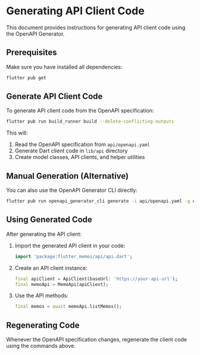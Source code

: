 # Generating API Client Code

This document provides instructions for generating API client code using the OpenAPI Generator.

## Prerequisites

Make sure you have installed all dependencies:

```bash
flutter pub get
```

## Generate API Client Code

To generate API client code from the OpenAPI specification:

```bash
flutter pub run build_runner build --delete-conflicting-outputs
```

This will:
1. Read the OpenAPI specification from `api/openapi.yaml`
2. Generate Dart client code in `lib/api` directory
3. Create model classes, API clients, and helper utilities

## Manual Generation (Alternative)

You can also use the OpenAPI Generator CLI directly:

```bash
flutter pub run openapi_generator_cli generate -i api/openapi.yaml -g dart2 -o lib/api --additional-properties=pubName=flutter_memos_api,pubVersion=1.0.0,useEnumExtension=true,dateLibrary=time
```

## Using Generated Code

After generating the API client:

1. Import the generated API client in your code:
   ```dart
   import 'package:flutter_memos/api/api.dart';
   ```

2. Create an API client instance:
   ```dart
   final apiClient = ApiClient(baseUrl: 'https://your-api-url');
   final memoApi = MemoApi(apiClient);
   ```

3. Use the API methods:
   ```dart
   final memos = await memoApi.listMemos();
   ```

## Regenerating Code

Whenever the OpenAPI specification changes, regenerate the client code using the commands above.